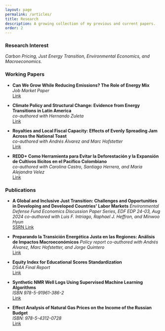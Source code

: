 ```yaml
---
layout: page
permalink: /articles/
title: Research
description: A growing collection of my previous and current papers.
order: 2
---
```


### Research Interest
*Carbon Pricing, Just Energy Transition, Environmental Economics, and Macroeconomics.*

### Working Papers
- **Can We Grow While Reducing Emissions? The Role of Energy Mix**  
  *Job Market Paper*  
  [Link](https://drive.google.com/file/d/1OYfmpbXXvGDWXk05rwiFRDG5Hy7fEBmC/view?usp=sharing)

- **Climate Policy and Structural Change: Evidence from Energy Transitions in Latin America**  
  *co-authored with Hernando Zuleta*  
  [Link](https://drive.google.com/file/d/1DduJE1t9aS-qPoZ3kPA1HDYLHvaDmDIy/view?usp=sharing)

- **Royalties and Local Fiscal Capacity: Effects of Evenly Spreading Jam Across the National Toast**  
  *co-authored with Andrés Álvarez and Marc Hofstetter*  
  [Link](https://drive.google.com/file/d/1JCHvFAJJ7fhiEfZBikHKosTsYEUB64Zr/view?usp=sharing)

- **REDD+ Como Herramienta para Evitar la Deforestación y la Expansión de Cultivos Ilícitos en el Pacífico Colombiano**  
  *co-authored with Carolina Castro, Santiago Herrera, and Maria Alejandra Velez*  
  [Link](https://www.youtube.com/watch?v=xU4Jb-72xrM&ab_channel=17thBiennialConference)


### Publications
- **A Global and Inclusive Just Transition: Challenges and Opportunities in Developing and Developed Countries' Labor Markets**
  *Environmental Defense Fund Economics Discussion Paper Series, EDF EDP 24-03, Aug 2024*
  *co-authored with Luis F. Intriago, Raphael J. Heffron, and Minwoo Hyun*  
  [SSRN Link](https://papers.ssrn.com/sol3/papers.cfm?abstract_id=4927054)

- **Preparando la Transición Energética Justa en las Regiones: Análisis de Impactos Macroeconómicos** 
  *Policy report*
  *co-authored with Andrés Álvarez, Marc Hofstetter, and Jorge Quintero*  
  [Link](https://drive.google.com/file/d/1GrqKq97daDK4Y_TtNg9b-AISaHIokySr/view?usp=sharing)

- **Equity Index for Educational Scores Standardization**  
  *DS4A Final Report*  
  [Link](https://drive.google.com/file/d/1dAOAYl9Zv2LbpIC8MDnJCwkkivqwOJCI/view?usp=sharing)

- **Synthetic NMR Well Logs Using Supervised Machine Learning Algorithms**  
  *ISBN 978-5-91961-386-2*  
  [Link](https://drive.google.com/open?id=1Q97DmgdgpPPgY94va7neegoupcxxAq14)

- **Effect Analysis of Natural Gas Prices on the Income of the Russian Budget**  
  *ISBN: 978-5-4312-0728*  
  [Link](https://elibrary.ru/item.asp?id=41324383)

<!-- - **ARIMA Forecast to Detect and Avoid Stuck Pipe Problems During Drilling**  
  *ISBN 978-5-4312-0708-2*  
  [Link](http://udsu.ru/files/nauka/002812-ConfXLVII.pdf)

- **Aplicación del Método FMEA en la Perforación de Pozos**  
  *Journal Technosphere Management 2018*  
  [Link](http://f-ing.udsu.ru/technosphere/issue/technosphere-t01-362-482/tom01-446-457)

- **Application of FMEA Methodology in Well Drilling**  
  *ISBN: 978-5-4312-0641-2*  
  [Link](https://elibrary.ru/item.asp?id=35659175) -->

